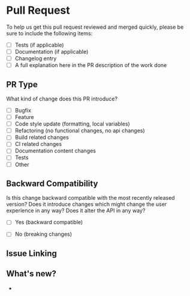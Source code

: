 # Pull Request

To help us get this pull request reviewed and merged quickly, please be sure to include the following items:

* [ ] Tests (if applicable)
* [ ] Documentation (if applicable)
* [ ] Changelog entry
* [ ] A full explanation here in the PR description of the work done

## PR Type
What kind of change does this PR introduce?

* [ ] Bugfix
* [ ] Feature
* [ ] Code style update (formatting, local variables)
* [ ] Refactoring (no functional changes, no api changes)
* [ ] Build related changes
* [ ] CI related changes
* [ ] Documentation content changes
* [ ] Tests
* [ ] Other

## Backward Compatibility

Is this change backward compatible with the most recently released version? Does it introduce changes which might change the user experience in any way? Does it alter the API in any way?

* [ ] Yes (backward compatible)
* [ ] No (breaking changes)


## Issue Linking
<!--
    KEYWORD #ISSUE-NUMBER
    [closes|fixes|resolves] #
-->

## What's new?
-
